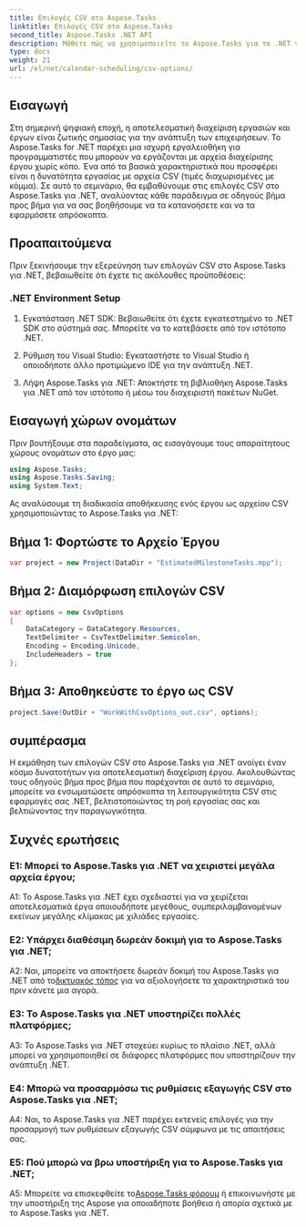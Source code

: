 ```yaml
---
title: Επιλογές CSV στο Aspose.Tasks
linktitle: Επιλογές CSV στο Aspose.Tasks
second_title: Aspose.Tasks .NET API
description: Μάθετε πώς να χρησιμοποιείτε το Aspose.Tasks για το .NET για να εργάζεστε αποτελεσματικά με αρχεία CSV, βελτιώνοντας τις δυνατότητες διαχείρισης του έργου σας χωρίς κόπο.
type: docs
weight: 21
url: /el/net/calendar-scheduling/csv-options/
---
```

## Εισαγωγή

Στη σημερινή ψηφιακή εποχή, η αποτελεσματική διαχείριση εργασιών και έργων είναι ζωτικής σημασίας για την ανάπτυξη των επιχειρήσεων. Το Aspose.Tasks for .NET παρέχει μια ισχυρή εργαλειοθήκη για προγραμματιστές που μπορούν να εργάζονται με αρχεία διαχείρισης έργου χωρίς κόπο. Ένα από τα βασικά χαρακτηριστικά που προσφέρει είναι η δυνατότητα εργασίας με αρχεία CSV (τιμές διαχωρισμένες με κόμμα). Σε αυτό το σεμινάριο, θα εμβαθύνουμε στις επιλογές CSV στο Aspose.Tasks για .NET, αναλύοντας κάθε παράδειγμα σε οδηγούς βήμα προς βήμα για να σας βοηθήσουμε να τα κατανοήσετε και να τα εφαρμόσετε απρόσκοπτα.

## Προαπαιτούμενα

Πριν ξεκινήσουμε την εξερεύνηση των επιλογών CSV στο Aspose.Tasks για .NET, βεβαιωθείτε ότι έχετε τις ακόλουθες προϋποθέσεις:

### .NET Environment Setup

1. Εγκατάσταση .NET SDK: Βεβαιωθείτε ότι έχετε εγκατεστημένο το .NET SDK στο σύστημά σας. Μπορείτε να το κατεβάσετε από τον ιστότοπο .NET.

2. Ρύθμιση του Visual Studio: Εγκαταστήστε το Visual Studio ή οποιοδήποτε άλλο προτιμώμενο IDE για την ανάπτυξη .NET.

3. Λήψη Aspose.Tasks για .NET: Αποκτήστε τη βιβλιοθήκη Aspose.Tasks για .NET από τον ιστότοπο ή μέσω του διαχειριστή πακέτων NuGet.

## Εισαγωγή χώρων ονομάτων

Πριν βουτήξουμε στα παραδείγματα, ας εισαγάγουμε τους απαραίτητους χώρους ονομάτων στο έργο μας:

```csharp
using Aspose.Tasks;
using Aspose.Tasks.Saving;
using System.Text;
```

Ας αναλύσουμε τη διαδικασία αποθήκευσης ενός έργου ως αρχείου CSV χρησιμοποιώντας το Aspose.Tasks για .NET:

## Βήμα 1: Φορτώστε το Αρχείο Έργου

```csharp
var project = new Project(DataDir + "EstimatedMilestoneTasks.mpp");
```

## Βήμα 2: Διαμόρφωση επιλογών CSV

```csharp
var options = new CsvOptions
{
    DataCategory = DataCategory.Resources,
    TextDelimiter = CsvTextDelimiter.Semicolon,
    Encoding = Encoding.Unicode,
    IncludeHeaders = true
};
```

## Βήμα 3: Αποθηκεύστε το έργο ως CSV

```csharp
project.Save(OutDir + "WorkWithCsvOptions_out.csv", options);
```

## συμπέρασμα

Η εκμάθηση των επιλογών CSV στο Aspose.Tasks για .NET ανοίγει έναν κόσμο δυνατοτήτων για αποτελεσματική διαχείριση έργου. Ακολουθώντας τους οδηγούς βήμα προς βήμα που παρέχονται σε αυτό το σεμινάριο, μπορείτε να ενσωματώσετε απρόσκοπτα τη λειτουργικότητα CSV στις εφαρμογές σας .NET, βελτιστοποιώντας τη ροή εργασίας σας και βελτιώνοντας την παραγωγικότητα.

## Συχνές ερωτήσεις

### Ε1: Μπορεί το Aspose.Tasks για .NET να χειριστεί μεγάλα αρχεία έργου;

A1: Το Aspose.Tasks για .NET έχει σχεδιαστεί για να χειρίζεται αποτελεσματικά έργα οποιουδήποτε μεγέθους, συμπεριλαμβανομένων εκείνων μεγάλης κλίμακας με χιλιάδες εργασίες.

### Ε2: Υπάρχει διαθέσιμη δωρεάν δοκιμή για το Aspose.Tasks για .NET;

 A2: Ναι, μπορείτε να αποκτήσετε δωρεάν δοκιμή του Aspose.Tasks για .NET από το[δικτυακός τόπος](https://releases.aspose.com/tasks/net/) για να αξιολογήσετε τα χαρακτηριστικά του πριν κάνετε μια αγορά.

### Ε3: Το Aspose.Tasks για .NET υποστηρίζει πολλές πλατφόρμες;

A3: Το Aspose.Tasks για .NET στοχεύει κυρίως το πλαίσιο .NET, αλλά μπορεί να χρησιμοποιηθεί σε διάφορες πλατφόρμες που υποστηρίζουν την ανάπτυξη .NET.

### Ε4: Μπορώ να προσαρμόσω τις ρυθμίσεις εξαγωγής CSV στο Aspose.Tasks για .NET;

A4: Ναι, το Aspose.Tasks για .NET παρέχει εκτενείς επιλογές για την προσαρμογή των ρυθμίσεων εξαγωγής CSV σύμφωνα με τις απαιτήσεις σας.

### Ε5: Πού μπορώ να βρω υποστήριξη για το Aspose.Tasks για .NET;

 A5: Μπορείτε να επισκεφθείτε το[Aspose.Tasks φόρουμ](https://forum.aspose.com/c/tasks/15) ή επικοινωνήστε με την υποστήριξη της Aspose για οποιαδήποτε βοήθεια ή απορία σχετικά με το Aspose.Tasks για .NET.